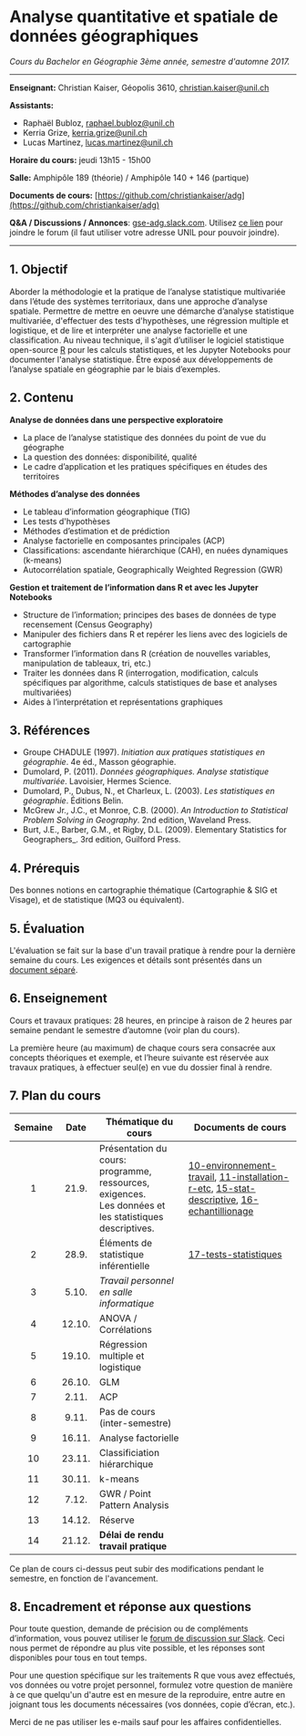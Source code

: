 # Analyse quantitative et spatiale de données géographiques

_Cours du Bachelor en Géographie 3ème année, semestre d'automne 2017._

---

__Enseignant:__ Christian Kaiser, Géopolis 3610, [christian.kaiser@unil.ch](mailto:christian.kaiser@unil.ch)

__Assistants:__

- Raphaël Bubloz, [raphael.bubloz@unil.ch](raphael.bubloz@unil.ch)
- Kerria Grize, [kerria.grize@unil.ch](kerria.grize@unil.ch)
- Lucas Martinez, [lucas.martinez@unil.ch](lucas.martinez@unil.ch)

__Horaire du cours:__ jeudi 13h15 - 15h00

__Salle:__  Amphipôle 189 (théorie) / Amphipôle 140 + 146 (partique)

__Documents de cours:__ [https://github.com/christiankaiser/adg](https://github.com/christiankaiser/adg)

__Q&A / Discussions / Annonces__: [gse-adg.slack.com](https://gse-adg.slack.com). Utilisez [ce lien](https://join.slack.com/t/gse-adg/signup) pour joindre le forum (il faut utiliser votre adresse UNIL pour pouvoir joindre).

---

## 1. Objectif

Aborder la méthodologie et la pratique de l’analyse statistique multivariée dans l’étude des systèmes territoriaux, dans une approche d’analyse spatiale. Permettre de mettre en oeuvre une démarche d’analyse statistique multivariée, d'effectuer des tests d'hypothèses, une régression multiple et logistique, et de lire et interpréter une analyse factorielle et une classification. Au niveau technique, il s'agit d’utiliser le logiciel statistique open-source [R](https://www.r-project.org/) pour les calculs statistiques, et les Jupyter Notebooks pour documenter l'analyse statistique. Être exposé aux développements de l’analyse spatiale en géographie par le biais d’exemples.

## 2. Contenu

__Analyse de données dans une perspective exploratoire__

- La place de l’analyse statistique des données du point de vue du géographe
- La question des données: disponibilité, qualité
- Le cadre d’application et les pratiques spécifiques en études des territoires

__Méthodes d’analyse des données__

- Le tableau d’information géographique (TIG)
- Les tests d'hypothèses
- Méthodes d’estimation et de prédiction
- Analyse factorielle en composantes principales (ACP)
- Classifications: ascendante hiérarchique (CAH), en nuées dynamiques (k-means)
- Autocorrélation spatiale, Geographically Weighted Regression (GWR)

__Gestion et traitement de l’information dans R et avec les Jupyter Notebooks__

- Structure de l’information; principes des bases de données de type recensement (Census Geography)
- Manipuler des fichiers dans R et repérer les liens avec des logiciels de cartographie
- Transformer l’information dans R (création de nouvelles variables, manipulation de tableaux, tri, etc.)
- Traiter les données dans R (interrogation, modification, calculs spécifiques par algorithme, calculs statistiques de base et analyses multivariées)
- Aides à l’interprétation et représentations graphiques

## 3. Références

- Groupe CHADULE (1997). _Initiation aux pratiques statistiques en géographie_. 4e éd., Masson géographie.
- Dumolard, P. (2011). _Données géographiques. Analyse statistique multivariée_. Lavoisier, Hermes Science.
- Dumolard, P., Dubus, N., et Charleux, L. (2003). _Les statistiques en géographie_. Éditions Belin.
- McGrew Jr., J.C., et Monroe, C.B. (2000). _An Introduction to Statistical Problem Solving in Geography_. 2nd edition, Waveland Press.
- Burt, J.E., Barber, G.M., et Rigby, D.L. (2009). Elementary Statistics for Geographers_. 3rd edition, Guilford Press.

## 4. Prérequis

Des bonnes notions en cartographie thématique (Cartographie & SIG et Visage), et de statistique (MQ3 ou équivalent).

## 5. Évaluation

L'évaluation se fait sur la base d'un travail pratique à rendre pour la dernière semaine du cours. Les exigences et détails sont présentés dans un [document séparé](travail-pratique/README.md).

## 6. Enseignement

Cours et travaux pratiques: 28 heures, en principe à raison de 2 heures par semaine pendant le semestre d’automne (voir plan du cours).

La première heure (au maximum) de chaque cours sera consacrée aux concepts théoriques et exemple, et l’heure suivante est réservée aux travaux pratiques, à effectuer seul(e) en vue du dossier final à rendre.

## 7. Plan du cours

Semaine  | Date  | Thématique du cours | Documents de cours
:-------:|:-----:| --------------------|--------------------
1        | 21.9. | Présentation du cours: programme, ressources, exigences.<br>Les données et les statistiques descriptives. | [10-environnement-travail](10-environnement-travail), [11-installation-r-etc](11-installation-r-etc), [15-stat-descriptive](15-stat-descriptive), [16-echantillionage](16-echantillionage)
2        | 28.9.  | Éléments de statistique inférentielle | [17-tests-statistiques](17-tests-statistiques)
3        | 5.10.  | _Travail personnel en salle informatique_
4        | 12.10. | ANOVA / Corrélations
5        | 19.10. | Régression multiple et logistique
6        | 26.10. | GLM
7        | 2.11.  | ACP
8        | 9.11.  | Pas de cours (inter-semestre)
9        | 16.11. | Analyse factorielle
10       | 23.11. | Classificiation hiérarchique
11       | 30.11. | k-means
12       | 7.12.  | GWR / Point Pattern Analysis
13       | 14.12. | Réserve
14       | 21.12. | __Délai de rendu travail pratique__

Ce plan de cours ci-dessus peut subir des modifications pendant le semestre, en fonction de l'avancement.


## 8. Encadrement et réponse aux questions

Pour toute question, demande de précision ou de compléments d’information, vous pouvez utiliser le [forum de discussion sur Slack](https://gse-adg.slack.com). Ceci nous permet de répondre au plus vite possible, et les réponses sont disponibles pour tous en tout temps.

Pour une question spécifique sur les traitements R que vous avez effectués, vos données ou votre projet personnel, formulez votre question de manière à ce que quelqu'un d'autre est en mesure de la reproduire, entre autre en joignant tous les documents nécessaires (vos données, copie d’écran, etc.).

Merci de ne pas utiliser les e-mails sauf pour les affaires confidentielles.
